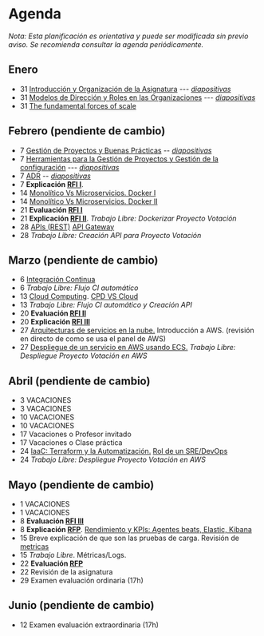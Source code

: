 # Agenda

*Nota: Esta planificación es orientativa y puede ser modificada sin previo aviso. Se recomienda consultar la agenda periódicamente.*

## Enero

* 31 [Introducción y Organización de la Asignatura](Introduccion.md) --- [*diapositivas*](pdf/Introduccion.pdf)
* 31 [Modelos de Dirección y Roles en las Organizaciones](teoria/Organizaciones.md) --- [*diapositivas*](pdf/Organizaciones.pdf)
* 31 [The fundamental forces of scale](https://longform.asmartbear.com/scale/)

## Febrero (pendiente de cambio)

* 7 [Gestión de Proyectos y Buenas Prácticas](teoria/gestion.md) -- [*diapositivas*](pdf/gestion.pdf)
* 7 [Herramientas para la Gestión de Proyectos y Gestión de la configuración](teoria/Herramientas-Gestion-Proyectos.md) --- [*diapositivas*](pdf/Herramientas-Gestion-Proyectos.pdf)
* 7 [ADR](ADR/Architecture-Decision-Record.md) -- [*diapositivas*](pdf/Architecture-Decision-Record.pdf)
* 7 __Explicación [RFI I](RFI/RFI-I.md)__.
* 14 [Monolítico Vs Microservicios. Docker I](Docker.md)
* 14 [Monolítico Vs Microservicios. Docker II](Docker.md)
* 21 __Evaluación [RFI I](RFI/RFI-I.md)__
* 21 __Explicación [RFI II](RFI/RFI-II.md)__. *Trabajo Libre: Dockerizar Proyecto Votación*
* 28 [APIs (REST)](APIs.md) [API Gateway](API-Gateway.md)
* 28 *Trabajo Libre: Creación API para Proyecto Votación*

## Marzo (pendiente de cambio)

* 6 [Integración Continua](Mejora-Continua.md)
* 6 *Trabajo Libre: Flujo CI automático*
* 13 [Cloud Computing](Cloud.md). [CPD VS Cloud](PDF/Cloud%20Computing.pptx.pdf)
* 13 *Trabajo Libre: Flujo CI automático y Creación API*
* 20 __Evaluación [RFI II](RFI/RFI-II.md)__
* 20 __Explicación [RFI III](RFI/RFI-III.md)__
* 27 [Arquitecturas de servicios en la nube.](Arquitecturas-nube.md) Introducción a AWS. (revisión en directo de como se usa el panel de AWS)
* 27 [Despliegue de un servicio en AWS usando ECS.](PDF/GTIO%20-%20Orquestación%20de%20Contenedores.pdf) *Trabajo Libre: Despliegue Proyecto Votación en AWS*

## Abril (pendiente de cambio)

* 3 VACACIONES
* 3 VACACIONES
* 10 VACACIONES
* 10 VACACIONES
* 17 Vacaciones o Profesor invitado
* 17 Vacaciones o Clase práctica
* 24  [IaaC: Terraform y la Automatización.](terraform.md) [Rol de un SRE/DevOps](sre.md)
* 24 *Trabajo Libre: Despliegue Proyecto Votación en AWS*

## Mayo (pendiente de cambio)

* 1 VACACIONES
* 1 VACACIONES
* 8 __Evaluación [RFI III](RFI/RFI-III.md)__
* 8 __Explicación [RFP](RFP/RFP.md)__. [Rendimiento y KPIs: Agentes beats, Elastic, Kibana](metricas.md)
* 15 Breve explicación de que son las pruebas de carga. Revisión de [metricas](metricas.md)
* 15 *Trabajo Libre*. Métricas/Logs.
* 22 __Evaluación [RFP](RFP/RFP.md)__
* 22  Revisión de la asignatura
* 29 Examen evaluación ordinaria (17h)

## Junio (pendiente de cambio)

* 12 Examen evaluación extraordinaria (17h)
